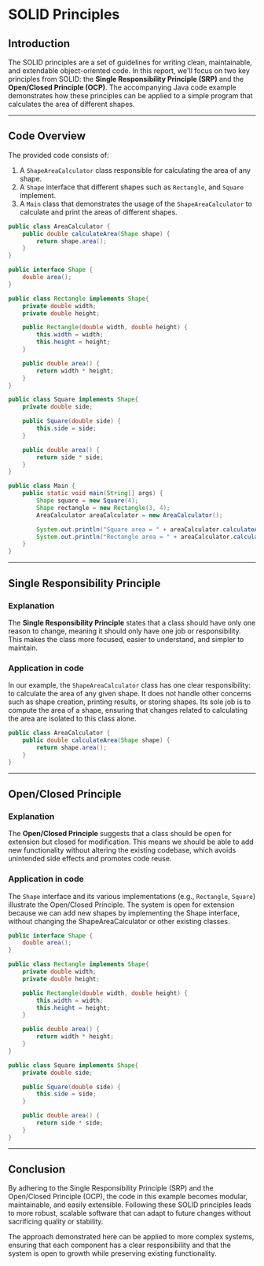 # **SOLID Principles**

## **Introduction**
The SOLID principles are a set of guidelines for writing clean, maintainable, and extendable object-oriented code. In this report, we'll focus on two key principles from SOLID: the **Single Responsibility Principle (SRP)** and the **Open/Closed Principle (OCP)**. The accompanying Java code example demonstrates how these principles can be applied to a simple program that calculates the area of different shapes.

---

## **Code Overview**

The provided code consists of:
1. A `ShapeAreaCalculator` class responsible for calculating the area of any shape.
2. A `Shape` interface that different shapes such as `Rectangle`, and `Square` implement.
3. A `Main` class that demonstrates the usage of the `ShapeAreaCalculator` to calculate and print the areas of different shapes.

``` Java
public class AreaCalculator {
    public double calculateArea(Shape shape) {
        return shape.area();
    }
}

public interface Shape {
    double area();
}

public class Rectangle implements Shape{
    private double width;
    private double height;

    public Rectangle(double width, double height) {
        this.width = width;
        this.height = height;
    }

    public double area() {
        return width * height;
    }
}

public class Square implements Shape{
    private double side;

    public Square(double side) {
        this.side = side;
    }

    public double area() {
        return side * side;
    }
}

public class Main {
    public static void main(String[] args) {
        Shape square = new Square(4);
        Shape rectangle = new Rectangle(3, 4);
        AreaCalculator areaCalculator = new AreaCalculator();

        System.out.println("Square area = " + areaCalculator.calculateArea(square));
        System.out.println("Rectangle area = " + areaCalculator.calculateArea(rectangle));
    }
}
```
---
## **Single Responsibility Principle**
### **Explanation**
The **Single Responsibility Principle** states that a class should have only one reason to change, meaning it should only have one job or responsibility. This makes the class more focused, easier to understand, and simpler to maintain.
### **Application in code**
In our example, the `ShapeAreaCalculator` class has one clear responsibility: to calculate the area of any given shape. It does not handle other concerns such as shape creation, printing results, or storing shapes. Its sole job is to compute the area of a shape, ensuring that changes related to calculating the area are isolated to this class alone.
``` Java
public class AreaCalculator {
    public double calculateArea(Shape shape) {
        return shape.area();
    }
}
```
---
## **Open/Closed Principle**
### **Explanation**
The **Open/Closed Principle** suggests that a class should be open for extension but closed for modification. This means we should be able to add new functionality without altering the existing codebase, which avoids unintended side effects and promotes code reuse.
### **Application in code**
The `Shape` interface and its various implementations (e.g., `Rectangle`, `Square`) illustrate the Open/Closed Principle. The system is open for extension because we can add new shapes by implementing the Shape interface, without changing the ShapeAreaCalculator or other existing classes.
``` Java
public interface Shape {
    double area();
}

public class Rectangle implements Shape{
    private double width;
    private double height;

    public Rectangle(double width, double height) {
        this.width = width;
        this.height = height;
    }

    public double area() {
        return width * height;
    }
}

public class Square implements Shape{
    private double side;

    public Square(double side) {
        this.side = side;
    }

    public double area() {
        return side * side;
    }
}
```
---
## **Conclusion**
By adhering to the Single Responsibility Principle (SRP) and the Open/Closed Principle (OCP), the code in this example becomes modular, maintainable, and easily extensible. Following these SOLID principles leads to more robust, scalable software that can adapt to future changes without sacrificing quality or stability.

The approach demonstrated here can be applied to more complex systems, ensuring that each component has a clear responsibility and that the system is open to growth while preserving existing functionality.

